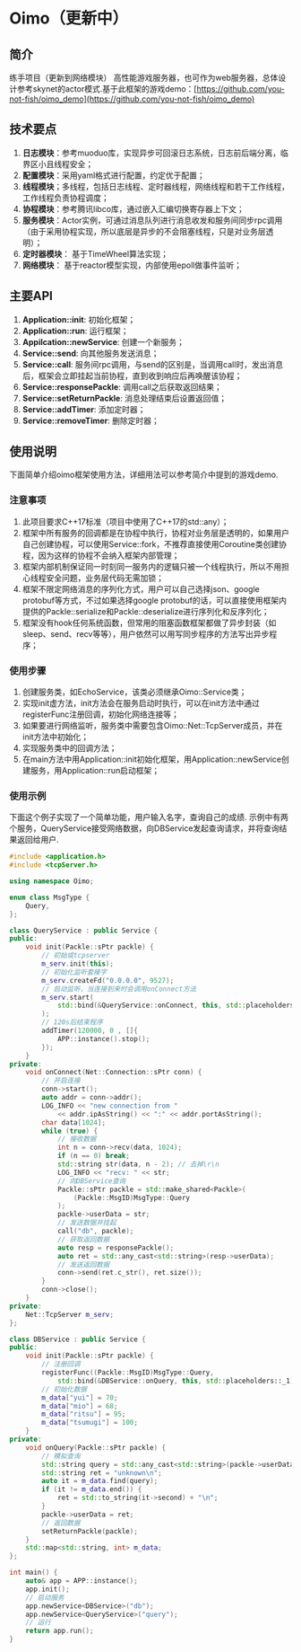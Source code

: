 # Oimo（更新中）
## 简介
练手项目（更新到网络模块）
高性能游戏服务器，也可作为web服务器，总体设计参考skynet的actor模式.基于此框架的游戏demo：[https://github.com/you-not-fish/oimo_demo](https://github.com/you-not-fish/oimo_demo)

## 技术要点
1. **日志模块**：参考muoduo库，实现异步可回滚日志系统，日志前后端分离，临界区小且线程安全；
2. **配置模块**：采用yaml格式进行配置，约定优于配置；
3. **线程模块**；多线程，包括日志线程、定时器线程，网络线程和若干工作线程，工作线程负责协程调度；
4. **协程模块**：参考腾讯libco库，通过嵌入汇编切换寄存器上下文；
5. **服务模块**：Actor实例，可通过消息队列进行消息收发和服务间同步rpc调用（由于采用协程实现，所以底层是异步的不会阻塞线程，只是对业务层透明）；
6. **定时器模块**： 基于TimeWheel算法实现；
7. **网络模块**： 基于reactor模型实现，内部使用epoll做事件监听；

## 主要API
1. **Application::init**: 初始化框架；
2. **Application::run**: 运行框架；
3. **Appilcation::newService**: 创建一个新服务；
4. **Service::send**: 向其他服务发送消息；
5. **Service::call**: 服务间rpc调用，与send的区别是，当调用call时，发出消息后，框架会立即挂起当前协程，直到收到响应后再唤醒该协程；
6. **Service::responsePackle**: 调用call之后获取返回结果；
7. **Service::setReturnPackle**: 消息处理结束后设置返回值；
8. **Service::addTimer**: 添加定时器；
9. **Service::removeTimer**: 删除定时器；

## 使用说明
下面简单介绍oimo框架使用方法，详细用法可以参考简介中提到的游戏demo.
### 注意事项
1. 此项目要求C++17标准（项目中使用了C++17的std::any）；
1. 框架中所有服务的回调都是在协程中执行，协程对业务层是透明的，如果用户自己创建协程，可以使用Service::fork，不推荐直接使用Coroutine类创建协程，因为这样的协程不会纳入框架内部管理；
2. 框架内部机制保证同一时刻同一服务内的逻辑只被一个线程执行，所以不用担心线程安全问题，业务层代码无需加锁；
3. 框架不限定网络消息的序列化方式，用户可以自己选择json、google protobuf等方式，不过如果选择google protobuf的话，可以直接使用框架内提供的Packle::serialize和Packle::deserialize进行序列化和反序列化；
4. 框架没有hook任何系统函数，但常用的阻塞函数框架都做了异步封装（如sleep、send、recv等等），用户依然可以用写同步程序的方法写出异步程序；
### 使用步骤
1. 创建服务类，如EchoService，该类必须继承Oimo::Service类；
2. 实现init虚方法，init方法会在服务启动时执行，可以在init方法中通过registerFunc注册回调，初始化网络连接等；
3. 如果要进行网络监听，服务类中需要包含Oimo::Net::TcpServer成员，并在init方法中初始化；
4. 实现服务类中的回调方法；
5. 在main方法中用Application::init初始化框架，用Application::newService创建服务，用Application::run启动框架；
### 使用示例
下面这个例子实现了一个简单功能，用户输入名字，查询自己的成绩.
示例中有两个服务，QueryService接受网络数据，向DBService发起查询请求，并将查询结果返回给用户.

```cpp
#include <application.h>
#include <tcpServer.h>

using namespace Oimo;

enum class MsgType {
    Query,
};

class QueryService : public Service {
public:
    void init(Packle::sPtr packle) {
        // 初始或tcpserver
        m_serv.init(this);
        // 初始化监听套接字
        m_serv.createFd("0.0.0.0", 9527);
        // 启动监听，当连接到来时会调用onConnect方法
        m_serv.start(
            std::bind(&QueryService::onConnect, this, std::placeholders::_1)
        );
        // 120s后结束程序
        addTimer(120000, 0 , []{
            APP::instance().stop();
        });
    }
private:
    void onConnect(Net::Connection::sPtr conn) {
        // 开启连接
        conn->start();
        auto addr = conn->addr();
        LOG_INFO << "new connection from "
            << addr.ipAsString() << ":" << addr.portAsString();
        char data[1024];
        while (true) {
            // 接收数据
            int n = conn->recv(data, 1024);
            if (n == 0) break;
            std::string str(data, n - 2); // 去掉\r\n
            LOG_INFO << "recv: " << str;
            // 向DBService查询
            Packle::sPtr packle = std::make_shared<Packle>(
                (Packle::MsgID)MsgType::Query
            );
            packle->userData = str;
            // 发送数据并挂起
            call("db", packle);
            // 获取返回数据
            auto resp = responsePackle();
            auto ret = std::any_cast<std::string>(resp->userData);
            // 发送返回数据
            conn->send(ret.c_str(), ret.size());
        }
        conn->close();
    }
private:
    Net::TcpServer m_serv;
};

class DBService : public Service {
public:
    void init(Packle::sPtr packle) {
        // 注册回调
        registerFunc((Packle::MsgID)MsgType::Query,
            std::bind(&DBService::onQuery, this, std::placeholders::_1));
        // 初始化数据
        m_data["yui"] = 70;
        m_data["mio"] = 68;
        m_data["ritsu"] = 95;
        m_data["tsumugi"] = 100;
    }
private:
    void onQuery(Packle::sPtr packle) {
        // 模拟查询
        std::string query = std::any_cast<std::string>(packle->userData);
        std::string ret = "unknown\n";
        auto it = m_data.find(query);
        if (it != m_data.end()) {
            ret = std::to_string(it->second) + "\n";
        }
        packle->userData = ret;
        // 返回数据
        setReturnPackle(packle);
    }
    std::map<std::string, int> m_data;
};

int main() {
    auto& app = APP::instance();
    app.init();
    // 启动服务
    app.newService<DBService>("db");
    app.newService<QueryService>("query");
    // 运行
    return app.run();
}
```
